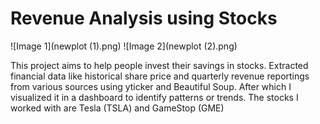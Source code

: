 # Revenue Analysis using Stocks

![Image 1](newplot (1).png)
![Image 2](newplot (2).png)

This project aims to help people invest their savings in stocks. Extracted financial data like historical share price and quarterly revenue reportings from various sources using yticker and Beautiful Soup. After which I visualized it in a dashboard to identify patterns or trends. The stocks I worked with are Tesla (TSLA) and GameStop (GME)
